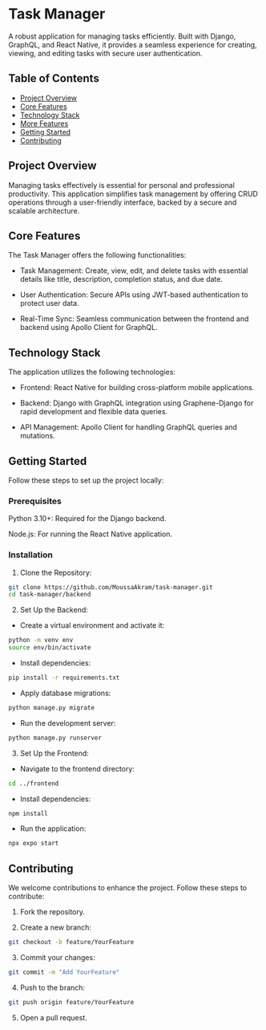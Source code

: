# Task Manager

A robust application for managing tasks efficiently. Built with Django, GraphQL, and React Native, it provides a seamless experience for creating, viewing, and editing tasks with secure user authentication.

## Table of Contents

- [Project Overview](#project-overview)
- [Core Features](#core-features)
- [Technology Stack](#technology-stack)
- [More Features](#bonus-features)
- [Getting Started](#getting-started)
- [Contributing](#contributing)

## Project Overview

Managing tasks effectively is essential for personal and professional productivity. This application simplifies task management by offering CRUD operations through a user-friendly interface, backed by a secure and scalable architecture.

## Core Features

The Task Manager offers the following functionalities:

- Task Management: Create, view, edit, and delete tasks with essential details like title, description, completion status, and due date.

- User Authentication: Secure APIs using JWT-based authentication to protect user data.

- Real-Time Sync: Seamless communication between the frontend and backend using Apollo Client for GraphQL.


## Technology Stack

The application utilizes the following technologies:

- Frontend: React Native for building cross-platform mobile applications.

- Backend: Django with GraphQL integration using Graphene-Django for rapid development and flexible data queries.

- API Management: Apollo Client for handling GraphQL queries and mutations.

## Getting Started

Follow these steps to set up the project locally:

### Prerequisites

Python 3.10+: Required for the Django backend.

Node.js: For running the React Native application.

### Installation

1. Clone the Repository:
 ```bash
git clone https://github.com/MoussaAkram/task-manager.git
cd task-manager/backend
 ```

2. Set Up the Backend:

- Create a virtual environment and activate it:
```bash
python -m venv env
source env/bin/activate
 ```
- Install dependencies:
```bash
pip install -r requirements.txt
 ```

- Apply database migrations:
```bash
python manage.py migrate
 ```

- Run the development server:
```bash
python manage.py runserver
 ```

3. Set Up the Frontend:

- Navigate to the frontend directory:
```bash
cd ../frontend
 ```

- Install dependencies:
```bash
npm install
```
- Run the application:
```bash
npx expo start
```

## Contributing

We welcome contributions to enhance the project. Follow these steps to contribute:

1. Fork the repository.

2. Create a new branch:
```bash
git checkout -b feature/YourFeature
```

3. Commit your changes:
```bash
git commit -m "Add YourFeature"
```

4. Push to the branch:
```bash
git push origin feature/YourFeature
```

5. Open a pull request.